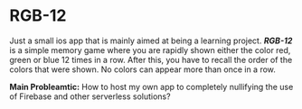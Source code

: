 # RGB-12

Just a small ios app that is mainly aimed at being a learning project. ***RGB-12*** is a simple memory game where you 
are rapidly shown either the color red, green or blue 12 times in a row. After this, you have to recall the order of the
colors that were shown. No colors can appear more than once in a row.

**Main Probleamtic:** How to host my own app to completely nullifying the use of Firebase and other serverless 
solutions?

